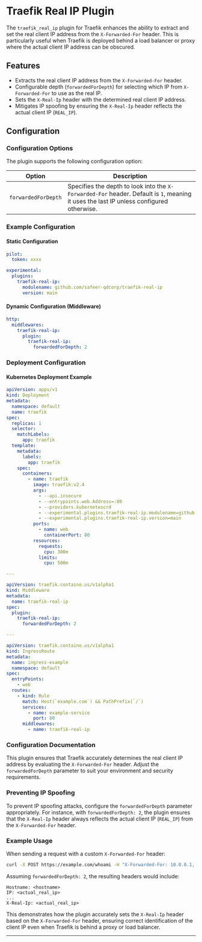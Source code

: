 # Traefik Real IP Plugin

The `traefik_real_ip` plugin for Traefik enhances the ability to extract and set the real client IP address from the `X-Forwarded-For` header. This is particularly useful when Traefik is deployed behind a load balancer or proxy where the actual client IP address can be obscured.

## Features

- Extracts the real client IP address from the `X-Forwarded-For` header.
- Configurable depth (`forwardedForDepth`) for selecting which IP from `X-Forwarded-For` to use as the real IP.
- Sets the `X-Real-Ip` header with the determined real client IP address.
- Mitigates IP spoofing by ensuring the `X-Real-Ip` header reflects the actual client IP (`REAL_IP`).

## Configuration

### Configuration Options

The plugin supports the following configuration option:

| Option             | Description |
| ------------------ | ----------- |
| `forwardedForDepth`| Specifies the depth to look into the `X-Forwarded-For` header. Default is `1`, meaning it uses the last IP unless configured otherwise. |

### Example Configuration

#### Static Configuration

```yaml
pilot:
  token: xxxx

experimental:
  plugins:
    traefik-real-ip:
      modulename: github.com/safeer-qdcorp/traefik-real-ip
      version: main
```

#### Dynamic Configuration (Middleware)

```yaml
http:
  middlewares:
    traefik-real-ip:
      plugin:
        traefik-real-ip:
          forwardedForDepth: 2
```

### Deployment Configuration

#### Kubernetes Deployment Example

```yaml
apiVersion: apps/v1
kind: Deployment
metadata:
  namespace: default
  name: traefik
spec:
  replicas: 1
  selector:
    matchLabels:
      app: traefik
  template:
    metadata:
      labels:
        app: traefik
    spec:
      containers:
        - name: traefik
          image: traefik:v2.4
          args:
            - --api.insecure
            - --entrypoints.web.Address=:80
            - --providers.kubernetescrd
            - --experimental.plugins.traefik-real-ip.modulename=github.com/safeer-qdcorp/traefik-real-ip
            - --experimental.plugins.traefik-real-ip.version=main
          ports:
            - name: web
              containerPort: 80
          resources:
            requests:
              cpu: 300m
            limits:
              cpu: 500m

---

apiVersion: traefik.containo.us/v1alpha1
kind: Middleware
metadata:
  name: traefik-real-ip
spec:
  plugin:
    traefik-real-ip:
      forwardedForDepth: 2

---

apiVersion: traefik.containo.us/v1alpha1
kind: IngressRoute
metadata:
  name: ingress-example
  namespace: default
spec:
  entryPoints:
    - web
  routes:
    - kind: Rule
      match: Host(`example.com`) && PathPrefix(`/`)
      services:
        - name: example-service
          port: 80
      middlewares:
        - name: traefik-real-ip
```

### Configuration Documentation

This plugin ensures that Traefik accurately determines the real client IP address by evaluating the `X-Forwarded-For` header. Adjust the `forwardedForDepth` parameter to suit your environment and security requirements.

### Preventing IP Spoofing

To prevent IP spoofing attacks, configure the `forwardedForDepth` parameter appropriately. For instance, with `forwardedForDepth: 2`, the plugin ensures that the `X-Real-Ip` header always reflects the actual client IP (`REAL_IP`) from the `X-Forwarded-For` header.

### Example Usage

When sending a request with a custom `X-Forwarded-For` header:

```bash
curl -X POST https://example.com/whoami -H "X-Forwarded-For: 10.0.0.1, REAL_IP, CF_IP, LB_IP, PROXY_IP"
```

Assuming `forwardedForDepth: 2`, the resulting headers would include:

```
Hostname: <hostname>
IP: <actual_real_ip>
...
X-Real-Ip: <actual_real_ip>
```

This demonstrates how the plugin accurately sets the `X-Real-Ip` header based on the `X-Forwarded-For` header, ensuring correct identification of the client IP even when Traefik is behind a proxy or load balancer.

---